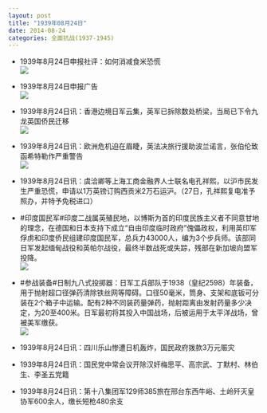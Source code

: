 ```yaml
---
layout: post
title: "1939年08月24日"
date: 2014-08-24
categories: 全面抗战(1937-1945)
---
```


<meta name="referrer" content="no-referrer" />

- 1939年8月24日申报社评：如何消减食米恐慌 <br/><img src="https://ww1.sinaimg.cn/large/aca367d8jw1ejo3jivqh4j20sn0y1h95.jpg" />

- 1939年8月24日申报广告 <br/><img src="https://ww3.sinaimg.cn/large/aca367d8jw1ejo1sjd3jxj20ck0kewjd.jpg" />

- 1939年8月24日讯：香港边境日军云集，英军已拆除数处桥梁，当局已下令九龙英国侨民迁移 <br/><img src="https://ww3.sinaimg.cn/large/aca367d8jw1ejo02k5493j20ia0h6jx5.jpg" />

- 1939年8月24日讯：欧洲危机迫在眉睫，英法决旅行援助波兰诺言，张伯伦致函希特勒作严重警告 <br/><img src="https://ww3.sinaimg.cn/large/aca367d8jw1ejnrel6oy6j20b714s13v.jpg" />

- 1939年8月24日讯：虞洽卿等上海工商金融界人士联名电孔祥熙，以沪市民发生严重恐慌，申请以1万英镑订购西贡米2万石运沪。（27日，孔祥熙复电准予照办，并特予免税进口） 

- #印度国民军#印度二战属英殖民地，以博斯为首的印度民族主义者不同意甘地的理念，在德国和日本支持下成立“自由印度临时政府”傀儡政权，利用英印军俘虏和印度侨民组建印度国民军，总兵力43000人，编为3个步兵师。该部同日军发起缅甸战役和英帕尔战役，最终半数战死或失踪，残部在新加坡向盟军投降。 <br/><img src="https://ww4.sinaimg.cn/large/aca367d8jw1ejnjl5dmglj20d60h1tbz.jpg" />

- #参战装备#日制九八式投掷器：日军工兵部队于1938（皇纪2598）年装备，用于抛射超口径弹药清除铁丝网等障碍。口径50毫米，筒身、支架和底钣可分装在2个箱子中运输。配有2种不同装药量弹药，抛射距离由发射药量多少决定，为20至400米。日军最初将其投入中国战场，后被运用于太平洋战场，曾被美军缴获。 <br/><img src="https://ww1.sinaimg.cn/large/aca367d8jw1ejnhuodooqj207o12y79a.jpg" />

- 1939年8月24日讯：四川乐山惨遭日机轰炸，国民政府拨款3万元赈灾 

- 1939年8月24日讯：国民党中常会议开除汉奸梅思平、高宗武、丁默村、林伯生、李圣五党籍 

- 1939年8月24日讯：第十八集团军129师385旅在邢台东西牛峪、土岭歼灭皇协军600余人，缴长短枪480余支 


